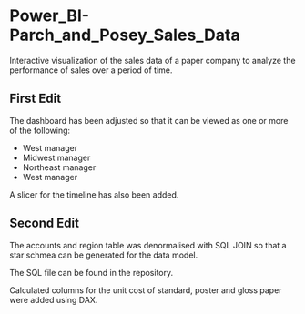 # Power_BI-Parch_and_Posey_Sales_Data


Interactive visualization of the sales data of a paper company to analyze the performance of sales over a period of time.

## First Edit

The dashboard has been adjusted so that it can be viewed as one or more of the following:

* West manager
* Midwest manager
* Northeast manager
* West manager

A slicer for the timeline has also been added.


## Second Edit

The accounts and region table was denormalised with SQL JOIN so that a star schmea can be generated for the data model.

The SQL file can be found in the repository.

Calculated columns for the unit cost of standard, poster and gloss paper were added using DAX.
